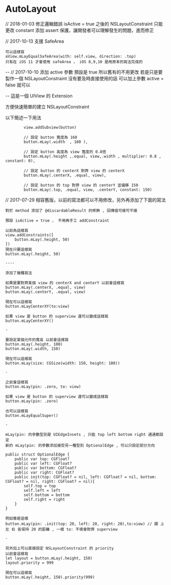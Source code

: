 # AutoLayout

// 2018-01-03
修正邏輯錯誤
isActive = true 之後的 NSLayoutConstraint 只能更改 constant
添加 assert 保護，讓開發者可以理解發生的問題，進而修正 

// 2017-10-13
    支援 SafeArea

    可以這樣寫
    aView.mLayEqualSafeArea(with: self.view, direction: .top)
    只有在 iOS 11 才會使用 safeArea ， iOS 8,9,10 是用原本的寫法完成的

--
// 2017-10-10
    添加 active 參數 預設是 true
    所以舊有的不用更改
    若是只是要製作一個 NSLayoutConstraint 沒有要及時直接使用的話
    可以加上參數 active = false 就可以

--
這是一個 UIView 的 Extension

方便快速簡單的建立 NSLayoutConstraint

以下簡述一下用法

            view.addSubview(button)

            // 設定 button 寬度為 160
            button.mLay(.width  , 160 ),

            // 設定 button 高度為 view 寬度的 0.8倍
            button.mLay(.height ,.equal, view,.width , multiplier: 0.8 , constant: 0),
            
            // 設定 button 的 centerX 對齊 view 的 centerX
            button.mLay(.centerX, .equal, view),
            
            // 設定 button 的 top 對齊 view 的 centerY 並偏移 150
            button.mLay(.top, .equal, view, .centerY, constant: 150)


// 2017-07-29
    相容舊版，以前的寫法都可以不用修改，另外再添加了下面的寫法

    對於 method 添加了 @discardableResult 的修飾 , 回傳值可接可不接

    預設 isActive = true ， 不用再手工 addConstraint
    
    以前為這樣寫
    view.addConstraints([
        button.mLay(.height, 50)
    ])
    現在只要這樣寫
    button.mLay(.height, 50)

    ----

    添加了幾種寫法

    如果是要對齊某個 view 的 centerX and centerY 以前會這樣寫
    button.mLay(.centerX, .equal, view)
    button.mLay(.centerY, .equal, view)

    現在可以這樣寫
    button.mLayCenterXY(to:view)
    
    如果 view 是 button 的 superview 還可以變成這樣寫
    button.mLayCenterXY()

    -

    要設定某個元件的寬高 以前會這樣寫
    button.mLay(.height, 100)
    button.mLay(.width, 150)
    
    現在可以這樣寫
    button.mLay(size: CGSize(width: 150, height: 100))

    -

    之前會這樣寫 
    button.mLay(pin: .zero, to: view)

    如果 view 是 button 的 superview 還可以變成這樣寫
    button.mLay(pin: .zero)

    也可以這樣寫
    button.mLayEqualSuper()

    -

    mLay(pin: 的參數型別是 UIEdgeInsets , 只能 top left bottom right 通通都設定
    新的 mLay(pin: 的參數添加接受另一種型別 OptionalEdge , 可以只設定部分方向

    public struct OptionalEdge {
        public var top: CGFloat?
        public var left: CGFloat?
        public var bottom: CGFloat?
        public var right: CGFloat?
        public init(top: CGFloat? = nil, left: CGFloat? = nil, bottom: CGFloat? = nil, right: CGFloat? = nil){
            self.top = top
            self.left = left
            self.bottom = bottom
            self.right = right
        }
    }

    例如像是這樣
    button.mLay(pin: .init(top: 20, left: 20, right: 20),to:view) // 跟 上 左 右 各保持 20 的距離 , 一樣 to: 不填會對齊 superview

    -
    
    另外加上可以直接設定 NSLayoutConstraint 的 priority
    以前會這樣寫
    let layout = button.mLay(.height, 150)
    layout.priority = 999

    現在可以這樣寫
    button.mLay(.height, 150).priority(999)

